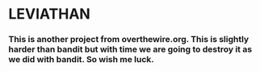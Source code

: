# LEVIATHAN

### This is another project from overthewire.org. This is slightly harder than bandit but with time we are going to destroy it as we did with bandit. So wish me luck.
